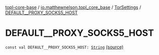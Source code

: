 [topl-core-base](../../index.md) / [io.matthewnelson.topl_core_base](../index.md) / [TorSettings](index.md) / [DEFAULT__PROXY_SOCKS5_HOST](./-d-e-f-a-u-l-t__-p-r-o-x-y_-s-o-c-k-s5_-h-o-s-t.md)

# DEFAULT__PROXY_SOCKS5_HOST

`const val DEFAULT__PROXY_SOCKS5_HOST: `[`String`](https://kotlinlang.org/api/latest/jvm/stdlib/kotlin/-string/index.html) [(source)](https://github.com/05nelsonm/TorOnionProxyLibrary-Android/blob/master/topl-core-base/src/main/java/io/matthewnelson/topl_core_base/TorSettings.kt#L76)